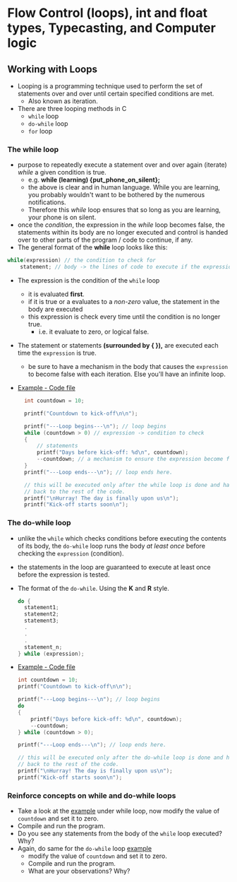 # Flow Control (loops), int and float types, Typecasting, and Computer logic

## Working with Loops

- Looping is a programming technique used to perform the set of statements over
and over until certain specified conditions are met.
  - Also known as iteration.
- There are three looping methods in C
  - `while` loop
  - `do-while` loop
  - `for` loop

### The while loop

- purpose to repeatedly execute a statement over and over again (iterate)
*while* a given condition is true.
  - e.g. **while (learning) {put_phone_on_silent};**
  - the above is clear and in human language. While you are learning,
  you probably wouldn't want to be bothered by the numerous notifications.
  - Therefore this *while* loop ensures that so long as you are learning,
  your phone is on silent.
- once the *condition*, the expression in the *while* loop becomes false,
the statements within its body are no longer executed and control is handed
over to other parts of the program / code to continue, if any.
- The general format of the **while** loop looks like this:

```c
while(expression) // the condition to check for
    statement; // body -> the lines of code to execute if the expression is true
```

- The expression is the condition of the `while` loop
  - it is evaluated **first**.
  - if it is true or a evaluates to a *non-zero* value, the statement in the body
  are executed
  - this expression is check every time until the condition is no longer true.
    - i.e. it evaluate to zero, or logical false.
- The statement or statements **(surrounded by { }),** are executed each time the `expression` is true.
  - be sure to have a mechanism in the body that causes the `expression` to become
  false with each iteration. Else you'll have an infinite loop.
- [Example - Code file](../../exercises/sams-24-hours-of-c/while-1.c)

  ```c
    int countdown = 10;

    printf("Countdown to kick-off\n\n");

    printf("---Loop begins---\n"); // loop begins
    while (countdown > 0) // expression -> condition to check
    {
        // statements
        printf("Days before kick-off: %d\n", countdown);
        --countdown; // a mechanism to ensure the expression become false over time
    }
    printf("---Loop ends---\n"); // loop ends here.

    // this will be executed only after the while loop is done and hands over control
    // back to the rest of the code.
    printf("\nHurray! The day is finally upon us\n");
    printf("Kick-off starts soon\n");
  ```

### The do-while loop

- unlike the `while` which checks conditions before executing the contents of its body,
the `do-while` loop runs the body *at least once* before checking the `expression` (condition).
- the statements in the loop are guaranteed to execute at least once before the expression is tested.
- The format of the `do-while`. Using the **K** and **R** style.

  ```c
  do {
    statement1;
    statement2;
    statement3;
    .
    .
    .
    statement_n;
  } while (expression);
  ```

- [Example - Code file](../../exercises/sams-24-hours-of-c/do-while-1.c)
  
  ```c
  int countdown = 10;
  printf("Countdown to kick-off\n\n");

  printf("---Loop begins---\n"); // loop begins
  do
  {
      printf("Days before kick-off: %d\n", countdown);
      --countdown;
  } while (countdown > 0);

  printf("---Loop ends---\n"); // loop ends here.

  // this will be executed only after the do-while loop is done and hands over control
  // back to the rest of the code.
  printf("\nHurray! The day is finally upon us\n");
  printf("Kick-off starts soon\n");
  ```

### Reinforce concepts on while and do-while loops

- Take a look at the [example](../../exercises/sams-24-hours-of-c/while-1.c) under while loop, now modify the value of `countdown` and set it to zero.
- Compile and run the program.
- Do you see any statements from the body of the `while` loop executed? Why?
- Again, do same for the `do-while` loop [example](../../exercises/sams-24-hours-of-c/do-while-1.c)
  - modify the value of `countdown` and set it to zero.
  - Compile and run the program.
  - What are your observations? Why?
